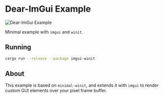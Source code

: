 # Dear-ImGui Example

![Dear-ImGui Example](../../img/imgui-winit.png)

Minimal example with `imgui` and `winit`.

## Running

```bash
cargo run --release --package imgui-winit
```

## About

This example is based on `minimal-winit`, and extends it with `imgui` to render custom GUI elements over your pixel frame buffer.
